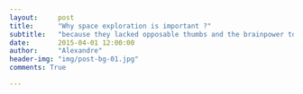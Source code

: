 ```yaml
---
layout:     post
title:      "Why space exploration is important ?"
subtitle:   "because they lacked opposable thumbs and the brainpower to build a space program."
date:       2015-04-01 12:00:00
author:     "Alexandre"
header-img: "img/post-bg-01.jpg"
comments: True

---
```


